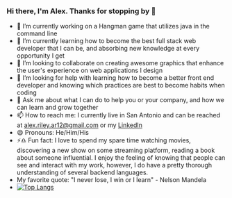 ### Hi there, I'm Alex. Thanks for stopping by 👋

- 🔭 I’m currently working on a Hangman game that utilizes java in the command line
- 🌱 I’m currently learning how to become the best full stack web developer that I can be, and absorbing new knowledge at every opportunity I get
- 👯 I’m looking to collaborate on creating awesome graphics that enhance the user's experience on web applications I design
- 🤔 I’m looking for help with learning how to become a better front end developer and knowing which practices are best to become habits when coding
- 💬 Ask me about what I can do to help you or your company, and how we can learn and grow together
- 📫 How to reach me: I currently live in San Antonio and can be reached at alex.riley.ar12@gmail.com or my [LinkedIn
](https://www.linkedin.com/in/alexander-s-riley/) 
- 😄 Pronouns: He/Him/His
- ⚡:libra: Fun fact: I love to spend my spare time watching movies, discovering a new show on some streaming platform, reading a book about someone influential. I enjoy the feeling of knowing that people can see and interact with my work, however, I do have a pretty thorough understanding of several backend languages. 
- My favorite quote: "I never lose, I win or I learn" - Nelson Mandela
 - [![Top Langs](https://github-readme-stats.vercel.app/api/top-langs/?username=AlRiley90)](https://github.com/AlRiley90/github-readme-stats)
<!--
**AlRiley90/AlRiley90** is a ✨ _special_ ✨ repository because its `README.md` (this file) appears on your GitHub profile.



